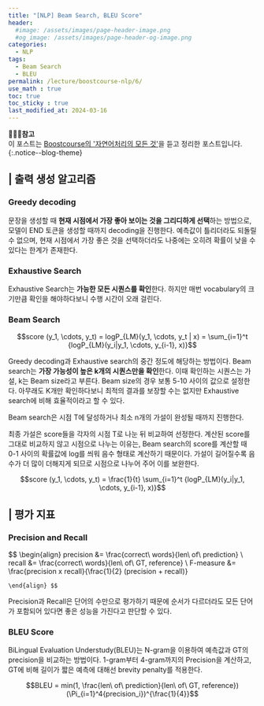 ```yaml
---
title: "[NLP] Beam Search, BLEU Score"
header:
  #image: /assets/images/page-header-image.png
  #og_image: /assets/images/page-header-og-image.png
categories:
  - NLP
tags:
  - Beam Search
  - BLEU
permalink: /lecture/boostcourse-nlp/6/
use_math : true
toc: true
toc_sticky : true
last_modified_at: 2024-03-16
---
```

**🧚🏻‍♀️참고**<br>
이 포스트는 [Boostcourse의 '자연어처리의 모든 것'](https://www.boostcourse.org/ai330)을 듣고 정리한 포스트입니다.
{:.notice--blog-theme}

## | 출력 생성 알고리즘

### Greedy decoding 
문장을 생성할 때 **현재 시점에서 가장 좋아 보이는 것을 그리디하게 선택**하는 방법으로, 모델이 END 토큰을 생성할 때까지 decoding을 진행한다. 예측값이 틀리더라도 되돌릴 수 없으며, 현재 시점에서 가장 좋은 것을 선택하더라도 나중에는 오히려 확률이 낮을 수 있다는 한계가 존재한다.

### Exhaustive Search
Exhaustive Search는 **가능한 모든 시퀀스를 확인**한다. 하지만 매번 vocabulary의 크기만큼 확인을 해야하다보니 수행 시간이 오래 걸린다.

### Beam Search

$$score (y_1, \cdots, y_t) = logP_{LM}(y_1, \cdots, y_t | x) = \sum_{i=1}^t {logP_{LM}(y_i|y_1, \cdots, y_{i-1}, x)}$$

Greedy decoding과 Exhaustive search의 중간 정도에 해당하는 방법이다. Beam search는 **가장 가능성이 높은 k개의 시퀀스만을 확인**한다. 이때 확인하는 시퀀스는 가설, k는 Beam size라고 부른다. Beam size의 경우 보통 5-10 사이의 값으로 설정한다. 아무래도 K개만 확인하다보니 최적의 결과를 보장할 수는 없지만 Exhaustive search에 비해 효율적이라고 할 수 있다. 

Beam search은 시점 T에 달성하거나 최소 n개의 가설이 완성될 때까지 진행한다. 

최종 가설은 score들을 각자의 시점 T로 나눈 뒤 비교하여 선정한다. 계산된 score를 그대로 비교하지 않고 시점으로 나누는 이유는, Beam search의 score를 계산할 때 0-1 사이의 확률값에 log를 씌워 음수 형태로 계산하기 때문이다. 가설이 길어질수록 음수가 더 많이 더해지게 되므로 시점으로 나누어 주어 이를 보완한다.

$$score (y_1, \cdots, y_t) = \frac{1}{t} \sum_{i=1}^t {logP_{LM}(y_i|y_1, \cdots, y_{i-1}, x)}$$


## | 평가 지표

### Precision and Recall

$$ \begin{align} precision &= \frac{correct\ words}{len\ of\ prediction} \\
                 recall &= \frac{correct\ words}{len\ of\ GT, reference} \\
                 F-measure &= \frac{precision x recall}{\frac{1}{2} (precision + recall)}

    \end{align} $$

Precision과 Recall은 단어의 수만으로 평가하기 때문에 순서가 다르더라도 모든 단어가 포함되어 있다면 좋은 성능을 가진다고 판단할 수 있다.

### BLEU Score
BiLingual Evaluation Understudy(BLEU)는 N-gram을 이용하여 예측값과 GT의 precision을 비교하는 방법이다. 1-gram부터 4-gram까지의 Precision을 계산하고, GT에 비해 길이가 짧은 예측에 대해선 brevity penalty를 적용한다.

$$BLEU = min(1, \frac{len\ of\ prediction}{len\ of\ GT, reference})(\Pi_{i=1}^4{precision_i})^{\frac{1}{4}}$$

